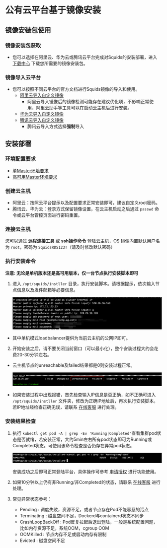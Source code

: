 # 公有云平台基于镜像安装

## 镜像安装包使用

### 镜像安装包获取

* 您可以选择在阿里云、华为云或腾讯云平台完成对Squids的安装部署，进入 [下载中心](http://squids.cn/download) 下载您所需要的镜像安装包。

### 镜像导入云平台

* 您可以按照不同云平台的官方文档进行Squids镜像的导入和使用。
    * [阿里云导入自定义镜像](https://help.aliyun.com/document_detail/25464.html)
        * 阿里云导入镜像后的镜像检测可能存在建议优化项，不影响正常使用，阿里云助手等工具可以在启动云主机后进行安装。
    * [华为云导入自定义镜像](https://support.huaweicloud.com/usermanual-ims/zh-cn_topic_0030713191.html)
    * [腾讯云导入自定义镜像](https://cloud.tencent.com/document/product/213/4945)
        * 腾讯云导入方式选择**强制**导入

## 安装部署

### 环境配置要求

* [单Master环境要求](single-master-requirement.md)
* [高可用Master环境要求](highly-available-cluster-requirement.md)

### 创建云主机

* 阿里云：按照云平台提示以及配置要求正常安装即可，建议自定义root密码。
* 腾讯云、华为云：登录方式保留镜像设置，在云主机启动之后通过 `passwd` 命令或云平台管控页面进行密码重置。

### 连接云主机

您可以通过 **远程连接工具** 或 **ssh操作命令** 登陆云主机，OS 镜像内置默认用户名为 `root`，密码为 `SquidsRDS123!`（请及时修改默认密码）

### 执行安装命令

**注意: 无论是单机版本还是高可用版本，仅一台节点执行安装脚本即可**

1. 进入 `/opt/squids/instller` 目录，执行安装脚本。请根据提示，依次输入节点信息以及发件邮箱等必要信息。

   ![img.png](./img/bash-install.png)

* 其中单机模式loadbalancer提供为当前云主机的公网IP即可。

2. 开始安装之后，请不要关闭当前窗口（可以最小化），整个安装过程大约会花费20-30分钟左右。

* 云主机节点的unreachable及failed结果都是0则安装过程正常。

  ![img.png](./img/install-finished.png)

* 如果安装过程中出现报错，首先检查输入IP信息是否正确，如不正确可进入 `/opt/squids/instller` 文件夹，修改为正确IP地址后，再次执行安装脚本。 若IP地址经检查正确无误，请联系 [在线客服](#) 进行处理。

### 安装结果检查

1. 执行 `kubectl get pod -A | grep -Ev 'Running|Completed'`查看集群pod状态是否就绪，若安装正常，大约5min左右所有pod状态即可为Running或Completed状态。可使用该命令检查是否仍存在异常pod状态。

   ![img.png](./img/pod-check.png)

   安装成功之后即可正常登陆平台，具体操作可参考 [申请授权](apply-for-authorization.md) 进行功能使用。
2. 如果10分钟以上仍有非Running/非Completed的状态，请联系 [在线客服](#) 进行处理。
3. 常见异常状态参考：
    * Pending          : 调度失败，资源不足，或者节点存在Pod不能容忍的污点
    * Terminating      : 磁盘空间不足，Dockerd与containerd状态不同步
    * CrashLoopBackOff : Pod反复拉起后退出登陆，一般是系统配置问题，比如内存资源不足，系统OOM，cgroup OOM
    * OOMKilled        : 节点内存不足或启动内存有限制
    * Evicted          : 磁盘空间不足
